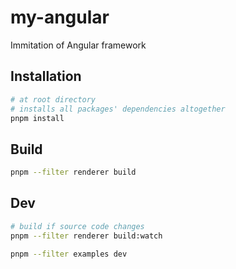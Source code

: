 # my-angular

Immitation of Angular framework

## Installation

```sh
# at root directory
# installs all packages' dependencies altogether
pnpm install
```

## Build

```sh
pnpm --filter renderer build
```

## Dev

```sh
# build if source code changes
pnpm --filter renderer build:watch

pnpm --filter examples dev
```
